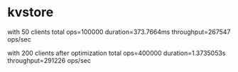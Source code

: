 # kvstore

with 50 clients
total ops=100000  duration=373.7664ms  throughput=267547 ops/sec

with 200 clients after optimization
total ops=400000  duration=1.3735053s  throughput=291226 ops/sec
